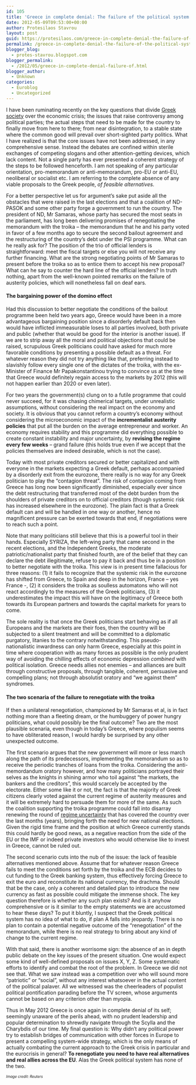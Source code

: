 ```yaml
---
id: 105
title: 'Greece in complete denial: The failure of the political system'
date: 2012-05-09T09:53:00+00:00
author: Protesilaos Stavrou
layout: post
guid: https://protesilaos.com/greece-in-complete-denial-the-failure-of-the-political-system/
permalink: /greece-in-complete-denial-the-failure-of-the-political-system/
blogger_blog:
  - protes-stavrou.blogspot.com
blogger_permalink:
  - /2012/05/greece-in-complete-denial-failure-of.html
blogger_author:
  - Unknown
categories:
  - Euroblog
  - Uncategorized
---
```

<div class="separator" style="clear: both; text-align: center;">
</div>

I have been ruminating recently on the key questions that divide [Greek society](https://protesilaos.com/2012/04/nothingness-of-i-am-hellene-video.html) over the economic crisis; the issues that raise controversy among political parties; the actual steps that need to be made for the country to finally move from here to there; from near disintegration, to a stable state where the common good will prevail over short-sighted party politics. What I have realized is that the core issues have not been addressed, in any comprehensive sense. Instead the debates are confined within sterile exchanges of competing slogans and other attention-getting devices, which lack content. Not a single party has ever presented a coherent strategy of the steps to be followed henceforth. I am not speaking of any particular orientation, pro-memorandum or anti-memorandum, pro-EU or anti-EU, neoliberal or socialist etc. I am referring to the complete absence of any viable proposals to the Greek people, _of feasible alternatives._

For a better perspective let us for argument&#8217;s sake put aside all the obstacles that were raised in the last elections and that a coalition of ND-PASOK and some other party forge a government to run the country. The president of ND, Mr Samaras, whose party has secured the most seats in the parliament, has long been delivering promises of renegotiating the memorandum with the troika &#8211; the memorandum that he and his party voted in favor of a few months ago to secure the second bailout agreement and the restructuring of the country&#8217;s debt under the PSI programme. What can he really ask for? The position of the trio of official lenders is straightforward: meet the fiscal targets or else you will not receive any further financing. What are the strong negotiating points of Mr Samaras to present before the troika so as to entice them to accept his new proposal? What can he say to counter the hard line of the official lenders? In truth nothing, apart from the well-known pointed remarks on the failure of austerity policies, which will nonetheless fall on deaf ears. 

#### The bargaining power of the domino effect

Had this discussion to better negotiate the conditions of the bailout programme been held two years ago, Greece would have been in a more advantageous bargaining position since a disorderly default back then would have inflicted immeasurable loses to all parties involved, both private and public (whether that would be good for the interior is another issue). If we are to strip away all the moral and political objections that could be raised, scrupulous Greek politicians could have asked for much more favorable conditions by presenting a possible default as a threat. For whatever reason they did not try anything like that, preferring instead to slavishly follow every single one of the dictates of the troika, with the ex-Minister of Finance Mr Papakonstantinou trying to convince us at the time that Greece would definitely regain access to the markets by 2012 (this will not happen earlier than 2020 or even later).

For two years the government(s) clung on to a futile programme that could never succeed, for it was chasing chimerical targets, under unrealistic assumptions, without considering the real impact on the economy and society. It is obvious that you cannot reform a country&#8217;s economy without considering the microeconomic impact of the **incrementalist austerity policies** that put all the burden on the average entrepreneur and worker. An economy requires stability and this programme did everything possible to create constant instability and major uncertainty, by **revising the regime every few weeks** &#8211; grand failure (this holds true even if we accept that the policies themselves are indeed desirable, which is not the case).

Today with most private creditors secured or better capitalized and with everyone in the markets expecting a Greek default, perhaps accompanied by a disorderly exit from the eurozone, there really is no way for any Greek politician to play the &#8220;contagion threat&#8221;. The risk of contagion coming from Greece has long now been significantly diminished, especially ever since the debt restructuring that transferred most of the debt burden from the shoulders of private creditors on to official creditors (though systemic risk has increased elsewhere in the eurozone). The plain fact is that a Greek default can and will be handled in one way or another, hence no magnificent pressure can be exerted towards that end, if negotiations were to reach such a point.

Note that many politicians still believe that this is a powerful tool in their hands. Especially SYRIZA, the left-wing party that came second in the recent elections, and the Independent Greeks, the moderate patriotic/nationalist party that finished fourth, are of the belief that they can declare the debt illegitimate, refuse to pay it back and thus be in a position to better negotiate with the troika. This view is in present time fallacious for three reasons: (1) it fails to recognize that the systemic risk in the eurozone has shifted from Greece, to Spain and deep in the horizon, France &#8211; yes France -, (2) it considers the troika as soulless automatons who will not react accordingly to the measures of the Greek politicians, (3) it underestimates the impact this will have on the legitimacy of Greece both towards its European partners and towards the capital markets for years to come. 

The sole reality is that once the Greek politicians start behaving as if all Europeans and the markets are their foes, then the country will be subjected to a silent treatment and will be committed to a diplomatic purgatory, litanies to the contrary notwithstanding. This pseudo-nationalistic inwardness can only harm Greece, especially at this point in time where cooperation with as many forces as possible is the only prudent way of avoiding the chilling effects of economic depression _combined_ with political isolation. Greece needs allies not enemies &#8211; and alliances are built through constructive proposals, through tangible, coherent, persuasive and compelling plans; not through absolutist oratory and &#8220;we against them&#8221; syndromes.

#### The two scenaria of the failure to renegotiate with the troika

If then a unilateral renegotiation, championed by Mr Samaras et al, is in fact nothing more than a fleeting dream, or the humbuggery of power hungry politicians, what could possibly be the final outcome? Two are the most plausible scenaria, even though in today&#8217;s Greece, where populism seems to have obliterated reason, I would hardly be surprised by any other unexpected outcome.

The first scenario argues that the new government will more or less march along the path of its predecessors, implementing the memorandum so as to receive the periodic tranches of loans from the troika. Considering the anti-memordandum oratory however, and how many politicians portrayed their selves as the knights in shining armor who toil against &#8220;the markets, the bankers and the creditors&#8221;, this would scarcely be accepted by the electorate. Either some like it or not, the fact is that the majority of Greek citizens clearly voted against the current regime of austerity measures and it will be extremely hard to persuade them for more of the same. As such the coalition supporting the troika programme could fall into disarray renewing the round of <a href="http://blog.mises.org/19928/19928/" target="_blank">regime uncertainty</a> that has covered the country over the last months (years), bringing forth the need for new national elections. Given the rigid time frame and the position at which Greece currently stands this could hardly be good news, as a negative reaction from the side of the EU or the IMF or indeed private investors who would otherwise like to invest in Greece, cannot be ruled out. 

The second scenario cuts into the nub of the issue: the lack of feasible alternatives mentioned above. Assume that for whatever reason Greece fails to meet the conditions set forth by the troika and the ECB decides to cut funding to the Greek banking system, thus effectively forcing Greece to exit the euro and reconstitute its national currency, the drachma. Should that be the case, only a coherent and detailed plan to introduce the new currency as fast as possible could mitigate the immense shock. The key question therefore is whether any such plan exists? And is it anyhow comprehensive or is it similar to the empty statements we are accustomed to hear these days? To put it bluntly, I suspect that the Greek political system has no idea of what to do, if plan A falls into jeopardy. There is no plan to contain a potential negative outcome of the &#8220;renegotiation&#8221; of the memorandum, while there is no real strategy to bring about any kind of change to the current regime.

With that said, there is another worrisome sign: the absence of an in depth public debate on the key issues of the present situation. One would expect some kind of well-defined proposals on issues X, Y, Z. Some systematic efforts to identify and combat the root of the problem.&nbsp;In Greece we did not see that.&nbsp;What we saw instead was a competition over who will sound more &#8220;patriotic&#8221; or &#8220;social&#8221;, without any interest whatsoever in the actual content of the political palaver. All we witnessed was the cheerleaders of populist political pontification parading before the TV screen, whose arguments cannot be based on any criterion other than myopia.

Thus in May 2012 Greece is once again in complete denial of its self; seemingly unaware of the perils ahead, with no prudent leadership and popular determination to shrewdly navigate through the Scylla and the Charybdis of our time. My final question is: Why didn&#8217;t any political power try to establish bridges of communication with other forces in Europe to present a compelling system-wide strategy, which is the only means of actually combating the current approach to the Greek crisis in particular and the eurocrisis in general? **To renegotiate you need to have real alternatives and real allies across the EU**. Alas the Greek political system has none of the two.

<span style="font-size: x-small;"><i>Image credit: Reuters</i></span>
